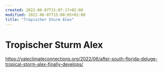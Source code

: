 ```yaml
---
created: 2022-06-07T15:07:17+02:00
modified: 2022-06-07T15:08:05+02:00
title: "Tropischer Sturm Alex"
---
```


# Tropischer Sturm Alex

https://yaleclimateconnections.org/2022/06/after-south-florida-deluge-tropical-storm-alex-finally-develops/
